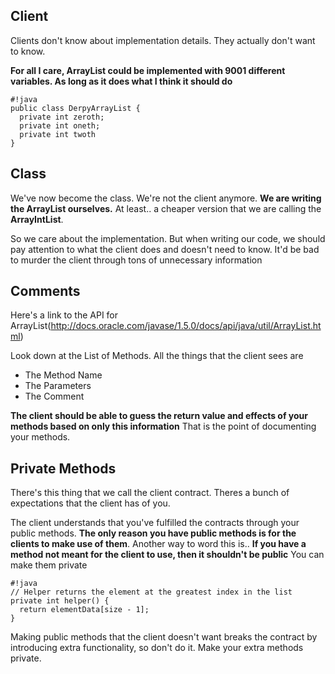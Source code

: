 ## Client

Clients don't know about implementation details. They actually don't
want to know. 


**For all I care, ArrayList could be implemented with 9001 different
variables. As long as it does what I think it should do**

    #!java
    public class DerpyArrayList {
      private int zeroth;
      private int oneth;
      private int twoth
    }

## Class

We've now become the class. We're not the client anymore. **We are
writing the ArrayList ourselves.** At least.. a cheaper version that we
are calling the **ArrayIntList**.

So we care about the implementation. But when writing our code, we
should pay attention to what the client does and doesn't need to know.
It'd be bad to murder the client through tons of unnecessary information

## Comments

Here's a link to the API for ArrayList(http://docs.oracle.com/javase/1.5.0/docs/api/java/util/ArrayList.html)

Look down at the List of Methods. All the things that the client sees
are

- The Method Name
- The Parameters
- The Comment

**The client should be able to guess the return value and effects of
your methods based on only this information** That is the point of
documenting your methods.

## Private Methods

There's this thing that we call the client contract. Theres a bunch of
expectations that the client has of you.

The client understands that you've fulfilled the contracts through your
public methods. **The only reason you have public methods is for the
clients to make use of them**. Another way to word this is.. **If you
have a method not meant for the client to use, then it shouldn't be
public** You can make them private

    #!java
    // Helper returns the element at the greatest index in the list
    private int helper() {
      return elementData[size - 1];
    }

Making public methods that the client doesn't want breaks the contract
by introducing extra functionality, so don't do it. Make your extra
methods private.
